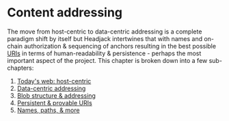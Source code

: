 # Content addressing

The move from host-centric to data-centric addressing is a complete paradigm shift by itself but Headjack intertwines that with names and on-chain authorization & sequencing of anchors resulting in the best possible [URIs](https://en.wikipedia.org/wiki/Uniform_Resource_Identifier) in terms of human-readability & persistence - perhaps the most important aspect of the project. This chapter is broken down into a few sub-chapters:

1. [Today's web: host-centric](host_centric.md)
2. [Data-centric addressing](data_centric.md)
3. [Blob structure & addressing](blob_structure.md)
4. [Persistent & provable URIs](uris.md)
5. [Names, paths, & more](names_and_paths.md)

<!--
handle redirects? twitter.com => twitter, so that all content URLs use twitter and the .com one is just used for convenience? or wtf?

shortcuts/links/references?

user nonces per application :( - or maybe no need? or needed only for signed messages?

Unexpirable URIs > unstoppable domains

what about URIs starting with block numbers? under a specific protocol schema?





content = "aaa"
URL = twitter.com/223/tommy/4

hash_content = hash(content) ==> 0xaf12ad7126
hash_URL = hash(URL) ==> 0x1627af2

hash_final = hash(hash_content + hash_URL) ==> 0x6617af0af122
URL_final = URL + hash_final ==> twitter.com/223/tommy/4/0x6617af0af122


-->
